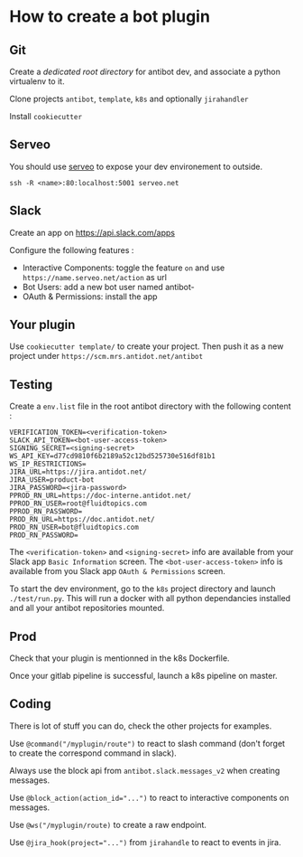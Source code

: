 # How to create a bot plugin

## Git

Create a *dedicated root directory* for antibot dev, and associate a python virtualenv to it.

Clone projects `antibot`, `template`, `k8s` and optionally `jirahandler`

Install `cookiecutter`

## Serveo
You should use [serveo](https://serveo.net/) to expose your dev environement to outside.

`ssh -R <name>:80:localhost:5001 serveo.net`

## Slack

Create an app on https://api.slack.com/apps

Configure the following features :
 * Interactive Components: toggle the feature `on` and use `https://name.serveo.net/action` as url
 * Bot Users: add a new bot user named antibot-<you>
 * OAuth & Permissions: install the app

## Your plugin

Use `cookiecutter template/` to create your project. Then push it as a new project under `https://scm.mrs.antidot.net/antibot`

## Testing

Create a `env.list` file in the root antibot directory with the following content :

    VERIFICATION_TOKEN=<verification-token>
    SLACK_API_TOKEN=<bot-user-access-token>
    SIGNING_SECRET=<signing-secret>
    WS_API_KEY=d77cd9810f6b2189a52c12bd525730e516df81b1
    WS_IP_RESTRICTIONS=
    JIRA_URL=https://jira.antidot.net/
    JIRA_USER=product-bot
    JIRA_PASSWORD=<jira-password>
    PPROD_RN_URL=https://doc-interne.antidot.net/
    PPROD_RN_USER=root@fluidtopics.com
    PPROD_RN_PASSWORD=
    PROD_RN_URL=https://doc.antidot.net/
    PROD_RN_USER=bot@fluidtopics.com
    PROD_RN_PASSWORD=
    
The `<verification-token>` and `<signing-secret>` info are available from your Slack app `Basic Information` screen.
The `<bot-user-access-token>` info is available from you Slack app `OAuth & Permissions` screen.


To start the dev environment, go to the `k8s` project directory and launch `./test/run.py`.
This will run a docker with all python dependancies installed and all your antibot repositories mounted.

## Prod

Check that your plugin is mentionned in the k8s Dockerfile.

Once your gitlab pipeline is successful, launch a k8s pipeline on master.

## Coding

There is lot of stuff you can do, check the other projects for examples.

Use `@command("/myplugin/route")` to react to slash command (don't forget to create the correspond command in slack).

Always use the block api from `antibot.slack.messages_v2` when creating messages.

Use `@block_action(action_id="...")` to react to interactive components on messages.

Use `@ws("/myplugin/route)` to create a raw endpoint.

Use `@jira_hook(project="...")` from `jirahandle` to react to events in jira.
